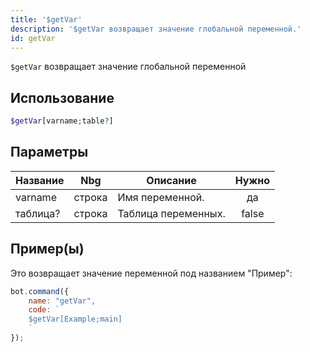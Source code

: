 ```yaml
---
title: '$getVar'
description: '$getVar возвращает значение глобальной переменной.'
id: getVar
---
```


`$getVar` возвращает значение глобальной переменной

## Использование

```php
$getVar[varname;table?]
```

## Параметры

| Название | Nbg    | Описание            | Нужно |
| -------- | ------ | ------------------- |:-----:|
| varname  | строка | Имя переменной.     |  да   |
| таблица? | строка | Таблица переменных. | false |

## Пример(ы)

Это возвращает значение переменной под названием "Пример":

```javascript
bot.command({
    name: "getVar",
    code: `
    $getVar[Example;main]
    `
});
```